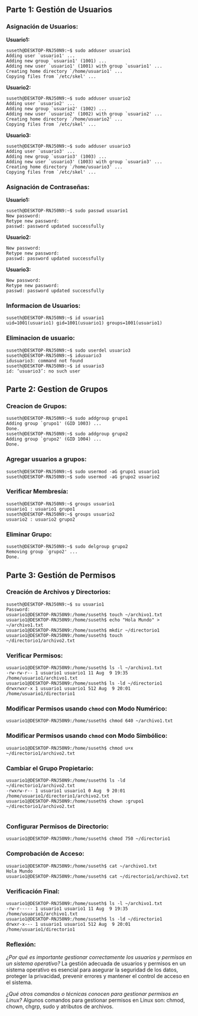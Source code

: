 ﻿## Parte 1: Gestión de Usuarios

### Asignación de Usuarios:

**Usuario1:**
 ```
suseth@DESKTOP-RNJ50N9:~$ sudo adduser usuario1
Adding user `usuario1' ...
Adding new group `usuario1' (1001) ...
Adding new user `usuario1' (1001) with group `usuario1' ...
Creating home directory `/home/usuario1' ...
Copying files from `/etc/skel' ...
```
**Usuario2:**
 ```
suseth@DESKTOP-RNJ50N9:~$ sudo adduser usuario2
Adding user `usuario2' ...
Adding new group `usuario2' (1002) ...
Adding new user `usuario2' (1002) with group `usuario2' ...
Creating home directory `/home/usuario2' ...
Copying files from `/etc/skel' ...
```


**Usuario3:**
```
suseth@DESKTOP-RNJ50N9:~$ sudo adduser usuario3
Adding user `usuario3' ...
Adding new group `usuario3' (1003) ...
Adding new user `usuario3' (1003) with group `usuario3' ...
Creating home directory `/home/usuario3' ...
Copying files from `/etc/skel' ...
```



### Asignación de Contraseñas:
**Usuario1:**
```
suseth@DESKTOP-RNJ50N9:~$ sudo passwd usuario1
New password:
Retype new password:
passwd: password updated successfully

```

**Usuario2:**
```
New password:
Retype new password:
passwd: password updated successfully

```
**Usuario3:**
```
New password:
Retype new password:
passwd: password updated successfully
```


### Informacion de Usuarios:
```
suseth@DESKTOP-RNJ50N9:~$ id usuario1
uid=1001(usuario1) gid=1001(usuario1) groups=1001(usuario1)
```

### Eliminacion de usuario:
```
suseth@DESKTOP-RNJ50N9:~$ sudo userdel usuario3
suseth@DESKTOP-RNJ50N9:~$ idusuario3
idusuario3: command not found
suseth@DESKTOP-RNJ50N9:~$ id usuario3
id: ‘usuario3’: no such user

```

## Parte 2: Gestion de Grupos

### Creacion de Grupos:
```
suseth@DESKTOP-RNJ50N9:~$ sudo addgroup grupo1
Adding group `grupo1' (GID 1003) ...
Done.
suseth@DESKTOP-RNJ50N9:~$ sudo addgroup grupo2
Adding group `grupo2' (GID 1004) ...
Done.
```
### Agregar usuarios a grupos:
```
suseth@DESKTOP-RNJ50N9:~$ sudo usermod -aG grupo1 usuario1
suseth@DESKTOP-RNJ50N9:~$ sudo usermod -aG grupo2 usuario2
```
### Verificar Membresía:
```
suseth@DESKTOP-RNJ50N9:~$ groups usuario1
usuario1 : usuario1 grupo1
suseth@DESKTOP-RNJ50N9:~$ groups usuario2
usuario2 : usuario2 grupo2
```

### Eliminar Grupo:

```
suseth@DESKTOP-RNJ50N9:~$ sudo delgroup grupo2
Removing group `grupo2' ...
Done.
```
## Parte 3: Gestión de Permisos

### Creación de Archivos y Directorios:
```
suseth@DESKTOP-RNJ50N9:~$ su usuario1
Password:
usuario1@DESKTOP-RNJ50N9:/home/suseth$ touch ~/archivo1.txt
usuario1@DESKTOP-RNJ50N9:/home/suseth$ echo "Hola Mundo" > ~/archivo1.txt
usuario1@DESKTOP-RNJ50N9:/home/suseth$ mkdir ~/directorio1
usuario1@DESKTOP-RNJ50N9:/home/suseth$ touch ~/directorio1/archivo2.txt

```
### Verificar Permisos: 
```
usuario1@DESKTOP-RNJ50N9:/home/suseth$ ls -l ~/archivo1.txt
-rw-rw-r-- 1 usuario1 usuario1 11 Aug  9 19:35 /home/usuario1/archivo1.txt
usuario1@DESKTOP-RNJ50N9:/home/suseth$ ls -ld ~/directorio1
drwxrwxr-x 1 usuario1 usuario1 512 Aug  9 20:01 /home/usuario1/directorio1
```
### Modificar Permisos usando `chmod` con Modo Numérico:
```
usuario1@DESKTOP-RNJ50N9:/home/suseth$ chmod 640 ~/archivo1.txt

```
### Modificar Permisos usando `chmod` con Modo Simbólico:
```
usuario1@DESKTOP-RNJ50N9:/home/suseth$ chmod u+x ~/directorio1/archivo2.txt
```
### Cambiar el Grupo Propietario: 
```
usuario1@DESKTOP-RNJ50N9:/home/suseth$ ls -ld ~/directorio1/archivo2.txt
-rwxrw-r-- 1 usuario1 usuario1 0 Aug  9 20:01 /home/usuario1/directorio1/archivo2.txt
usuario1@DESKTOP-RNJ50N9:/home/suseth$ chown :grupo1 ~/directorio1/archivo2.txt


```
### Configurar Permisos de Directorio: 
```
usuario1@DESKTOP-RNJ50N9:/home/suseth$ chmod 750 ~/directorio1
```
### Comprobación de Acceso:
```
usuario1@DESKTOP-RNJ50N9:/home/suseth$ cat ~/archivo1.txt
Hola Mundo
usuario1@DESKTOP-RNJ50N9:/home/suseth$ cat ~/directorio1/archivo2.txt
```
### Verificación Final: 

```
usuario1@DESKTOP-RNJ50N9:/home/suseth$ ls -l ~/archivo1.txt
-rw-r----- 1 usuario1 usuario1 11 Aug  9 19:35 /home/usuario1/archivo1.txt
usuario1@DESKTOP-RNJ50N9:/home/suseth$ ls -ld ~/directorio1
drwxr-x--- 1 usuario1 usuario1 512 Aug  9 20:01 /home/usuario1/directorio1
```
### Reflexión: 

*¿Por qué es importante gestionar correctamente los usuarios y permisos en un sistema operativo?*
La gestión adecuada de usuarios y permisos en un sistema operativo es esencial para asegurar la seguridad de los datos, proteger la privacidad, prevenir errores y mantener el control de acceso en el sistema.

*¿Qué otros comandos o técnicas conocen para gestionar permisos en Linux?*
Algunos comandos para gestionar permisos en Linux son: chmod, chown, chgrp, sudo y atributos de archivos.






